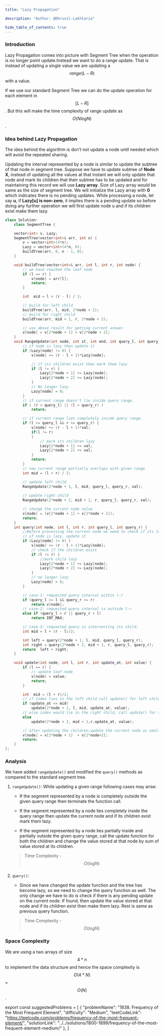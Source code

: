 ```yaml
---
title: "Lazy Propagation"

description: "Author: @Dhruvil-Lakhtaria"

hide_table_of_contents: true
---
```


<TutorialAuthors  names="@Dhruvil-Lakhtaria"/>

### Introduction

Lazy Propagation comes into picture with Segment Tree when the operation is no longer point update.Instead we want to do a range update. That is instead of updating a single value we are updating a $$range(L - R)$$ with a value.

If we use our standard Segment Tree we can do the update operation for each element in $$[L - R]$$.
But this will make the time complexity of range update as $$O(NlogN)$$.

### Idea behind Lazy Propagation

The idea behind the algorithm is don’t not update a node until needed which will avoid the repeated sharing.

Updating the interval represented by a node is similar to update the subtree of that node in segment tree. Suppose we have to update subtree of **Node X**, instead of updating all the values at that instant we will only update that node and mark its children that their subtree has to be updated and for maintaining this record we will use **Lazy array**. Size of Lazy array would be same as the size of segment tree. We will initialize the Lazy array with **0** which indicates there is no pending updates. While processing a node, let say **u**, if **Lazy[u] is non-zero**, it implies there is a pending update so before doing any further operation we will first update node u and if its children exist make them lazy.


<Tabs>
<TabItem value="CPP" label="CPP">
<SolutionAuthor name="@DhruvilLakhtaria"/>

```CPP
class Solution:
    class SegmentTree {

    vector<int> v, Lazy;
    SegmentTree(vector<int>& arr, int n) {
	    v = vector<int>(4*n);
        Lazy = vector<int>(4*n, 0);
	    buildTree(arr, 0, n - 1, 0);
    }

    void buildTree(vector<int>& arr, int l, int r, int node) {
	    // we have reached the leaf node
	    if (l == r) {
		    v[node] = arr[l];
		    return;
	    }

	    int  mid = l + (r - l) / 2;

	    // build for left child
	    buildTree(arr, l, mid, 2*node + 1);
	    // build for right child
	    buildTree(arr, mid + 1, r, 2*node + 2);

	    // use above result for getting current answer.
	    v[node] = v[2*node + 1] + v[2*node + 2];
    }
    void RangeUpdate(int node, int st, int end, int query_l, int query_r, int val) {
        // if node is lazy then update it
        if (Lazy[node] != 0) {
            v[node] += (r - l + 1)*Lazy[node];

            // if its children exist then mark them lazy
            if (l != r) {
                Lazy[2*node + 1] += Lazy[node];
                Lazy[2*node + 2] += Lazy[node];
            }
            // No longer lazy
            Lazy[node] = 0;
        }
        // if current range doesn't lie inside query range.
        if ( (r < query_l) || (l > query_r) )
            return;

        // if current range lies completely inside query range.
        if (l >= query_l && r <= query_r) {
            v[node] += (r - l + 1)*val;
            if(l != r)
            {
                // mark its children lazy
                Lazy[2*node + 1] += val;
                Lazy[2*node + 2] += val;
            }
            return;
        }
        // now current range partially overlaps with given range
        int mid = (l + r) / 2;

        // update left child
        RangeUpdate(2*node + 1, l, mid, query_l, query_r, val);
        
        // update right child
        RangeUpdate(2*node + 2, mid + 1, r, query_l, query_r, val);

        // change the current node value
        v[node] = (v[2*node + 1] + v[2*node + 2]);
        return;
    }
    int query(int node, int l, int r, int query_l, int query_r) {
        //Before processing the current node we need to check if its lazy and relax it
        // if node is lazy, update it
	    if (Lazy[node] != 0) {
		    v[node] += (r - l + 1)*Lazy[node];
            // check if the children exist
		    if (l != r) {
                //mark child lazy
			    Lazy[2*node + 1] += Lazy[node];
			    Lazy[2*node + 2] += Lazy[node];
		    }
            // no longer lazy
		    Lazy[node] = 0;
	    }

	    // case-1: requested query interval within l-r
	    if (query_l <= l && query_r >= r)
		    return v[node];
	    // case-2: requested query interval is outside l-r
	    else if (query_l > r || query_r < l)
		    return INT_MAX;

	    // case-3: requested query is intersecting its child.
	    int mid = l + (r - l)/2;

	    int left = query(2*node + 1, l, mid, query_l, query_r);
	    int right = query(2*node + 2, mid + 1, r, query_l, query_r);
	    return  left + right;
    }

    void update(int node, int l, int r, int update_at, int value) {
	    if (l == r) {
		    // update leaf node
		    v[node] = value;
		    return;
	    }

	    int  mid = (l + r)/2;
	    // if index lies in the left child call update() for left child
	    if (update_at <= mid)
		    update(2*node + 1, l, mid, update_at, value);
		// else index would lie in the right child, call update() for the right child
	    else
		    update(2*node + 2, mid + 1,r,update_at, value);

	    // after updating the children,update the current node as smallest of its children
	    v[node] = v[2*node + 1]  + v[2*node+2];
	 	return;
    }
};
```

</TabItem>
</Tabs>

### Analysis

We have added `rangeUpdate()` and modified the `query()` methods as compared to the standard segment tree.

1. `rangeUpdate()`: While updating a given range following cases may arise:

   - If the segment represented by a node is completely outside the given query range then terminate the function call.

   - If the segment represented by a node lies completely inside the query range then update the current node and if its children exist mark them lazy.

   - If the segment represented by a node lies partially inside and partially outside the given query range, call the update function for both the children and change the value stored at that node by sum of value stored at its children.

   > Time Complexity - $$O(logN)$$

###

2. `query()`:

   - Since we have changed the update function and the tree has become lazy, so we need to change the query function as well. The only change we have to do is check if there is any pending update on the current node. If found, then update the value stored at that node and if its children exist then make them lazy. Rest is same as previous query function.

   > Time Complexity - $$O(logN)$$

### Space Complexity

We are using a two arrays of size $$4*n$$ to implement the data structure and hence the space complexity is $$O(4*N)$$ = $$O(N)$$.

export const suggestedProblems = [
{
"problemName": "1838. Frequency of the Most Frequent Element",
"difficulty": "Medium",
"leetCodeLink": "https://leetcode.com/problems/frequency-of-the-most-frequent-element/",
"solutionLink": "../../solutions/1800-1899/frequency-of-the-most-frequent-element-medium/"
},
]

<Table title="Suggested Problems" data={suggestedProblems} />

<!-- https://leetcode.com/problems/frequency-of-the-most-frequent-element/solutions/1175611/segment-tree-with-lazy-propagation/ -->
